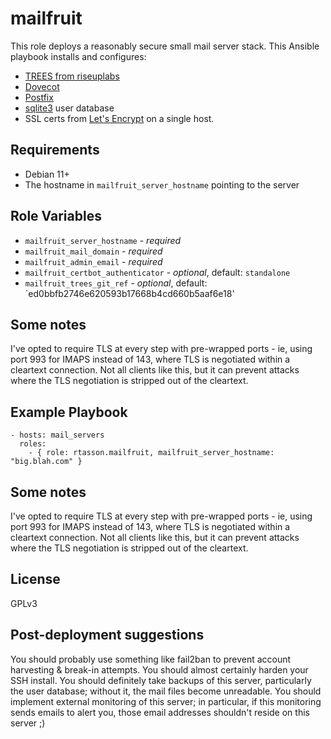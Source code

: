 # mailfruit

This role deploys a reasonably secure small mail server stack. This Ansible playbook installs and configures:
- [TREES from riseuplabs](https://0xacab.org/riseuplabs/trees)
- [Dovecot](https://en.wikipedia.org/wiki/Dovecot_(software))
- [Postfix](https://en.wikipedia.org/wiki/Postfix_(software))
- [sqlite3](https://en.wikipedia.org/wiki/SQLite) user database
- SSL certs from [Let's Encrypt](https://letsencrypt.org)
on a single host.

## Requirements
* Debian 11+
* The hostname in `mailfruit_server_hostname` pointing to the server

## Role Variables
* `mailfruit_server_hostname` - *required*
* `mailfruit_mail_domain` - *required*
* `mailfruit_admin_email` - *required*
* `mailfruit_certbot_authenticator` - _optional_, default: `standalone`
* `mailfruit_trees_git_ref` - _optional_, default: `ed0bbfb2746e620593b17668b4cd660b5aaf6e18'

## Some notes
I've opted to require TLS at every step with pre-wrapped ports - ie, using port 993 for IMAPS instead of 143, where TLS is negotiated within a cleartext connection. Not all clients like this, but it can prevent attacks where the TLS negotiation is stripped out of the cleartext.

## Example Playbook

```
- hosts: mail_servers
  roles:
    - { role: rtasson.mailfruit, mailfruit_server_hostname: "big.blah.com" }
```

## Some notes
I've opted to require TLS at every step with pre-wrapped ports - ie, using port 993 for IMAPS instead of 143, where TLS is negotiated within a cleartext connection. Not all clients like this, but it can prevent attacks where the TLS negotiation is stripped out of the cleartext.

## License
GPLv3

## Post-deployment suggestions
You should probably use something like fail2ban to prevent account harvesting & break-in attempts. You should almost certainly harden your SSH install. You should definitely take backups of this server, particularly the user database; without it, the mail files become unreadable. You should implement external monitoring of this server; in particular, if this monitoring sends emails to alert you, those email addresses shouldn't reside on this server ;)
